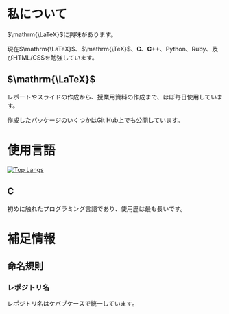 # 私について
$\mathrm{\LaTeX}$に興味があります。

現在$\mathrm{\LaTeX}$、$\mathrm{\TeX}$、**C**、**C++**、Python、Ruby、及びHTML/CSSを勉強しています。

## $\mathrm{\LaTeX}$
レポートやスライドの作成から、授業用資料の作成まで、ほぼ毎日使用しています。

作成したパッケージのいくつかはGit Hub上でも公開しています。

# 使用言語
[![Top Langs](https://github-readme-stats.vercel.app/api/top-langs/?username=spica-jp&layout=compact)](https://github.com/spica-jp/github-readme-stats)

## C
初めに触れたプログラミング言語であり、使用歴は最も長いです。

# 補足情報
## 命名規則
### レポジトリ名
レポジトリ名はケバブケースで統一しています。

